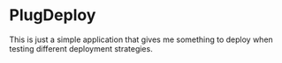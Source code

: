 # PlugDeploy

This is just a simple application that gives me something to deploy when testing
different deployment strategies.

